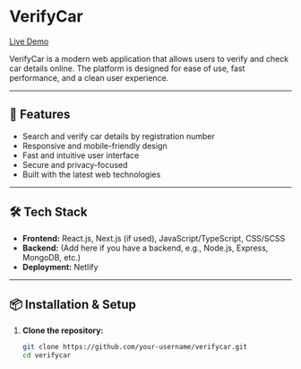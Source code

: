 # VerifyCar

[Live Demo](https://verifycar.netlify.app/)

VerifyCar is a modern web application that allows users to verify and check car details online. The platform is designed for ease of use, fast performance, and a clean user experience.

---

## 🚗 Features

- Search and verify car details by registration number
- Responsive and mobile-friendly design
- Fast and intuitive user interface
- Secure and privacy-focused
- Built with the latest web technologies

---

## 🛠️ Tech Stack

- **Frontend:** React.js, Next.js (if used), JavaScript/TypeScript, CSS/SCSS
- **Backend:** (Add here if you have a backend, e.g., Node.js, Express, MongoDB, etc.)
- **Deployment:** Netlify

---

## 📦 Installation & Setup

1. **Clone the repository:**
   ```bash
   git clone https://github.com/your-username/verifycar.git
   cd verifycar
```